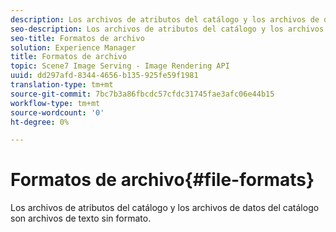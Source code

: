```yaml
---
description: Los archivos de atributos del catálogo y los archivos de datos del catálogo son archivos de texto sin formato.
seo-description: Los archivos de atributos del catálogo y los archivos de datos del catálogo son archivos de texto sin formato.
seo-title: Formatos de archivo
solution: Experience Manager
title: Formatos de archivo
topic: Scene7 Image Serving - Image Rendering API
uuid: dd297afd-8344-4656-b135-925fe59f1981
translation-type: tm+mt
source-git-commit: 7bc7b3a86fbcdc57cfdc31745fae3afc06e44b15
workflow-type: tm+mt
source-wordcount: '0'
ht-degree: 0%

---
```



# Formatos de archivo{#file-formats}

Los archivos de atributos del catálogo y los archivos de datos del catálogo son archivos de texto sin formato.

